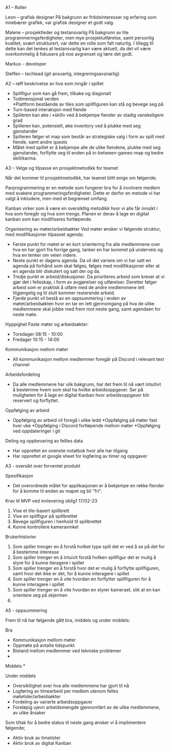 A1 – Roller

Leon – grafisk designer
På bakgrunn av fritidsinteresser og erfaring som innebærer grafikk, var grafisk designer et godt valg. 

Malene – prosjektleder og testansvarlig
På bakgrunn av lite programmeringsferdigheter, men mye prosjektutførelse, samt personlig kvalitet; svært strukturert, var dette en rolle som falt naturlig. I tillegg til dette kan det tenkes at testansvarlig kan være aktuelt, da det vil være overkommelig å fokusere på noe avgrenset og lære det godt. 

Markus - developer

Steffen – techlead (git ansvarlig, integreringsavsnarlig)


A2 – røff beskrivelse av hva som inngår i spillet

* Spillfigur som kan gå frem, tilbake og diagonalt  
* Todimensjonal verden  
	*Plattform bestående av tiles som spillfiguren kan stå og bevege seg på   
* Turn-based interaksjon med fiende  
* Spilleren kan øke i «skill» ved å bekjempe fiender av stadig vanskeligere grad  
* Spilleren kan, potensielt, øke inventory ved å plukke med seg gjenstander  
* Spilleren følger et map som består av strategiske valg i form av spill med fiende, samt andre quests  
* Målet med spillet er å bekjempe alle de ulike fiendene, plukke med seg gjenstander, forflytte seg til enden på   in-between-games-map og bedre skill/karma.  

A3 – Velge og tilpasse en prosjektmetodikk for teamet  

Når det kommer til prosjektmetodikk, har teamet blitt enige om følgende;  

Parprogrammering er en metode som fungerer bra for å involvere medlem med svakere programmeringsferdigheter. Dette er derfor en metode vi har valgt å inkludere, men med et begrenset omfang.

Kanban virker som å være en oversiktlig metodikk hvor vi alle får innsikt i hva som foregår og hva som trengs. Planen er derav å lage en digital kanban som kan modifiseres fortløpende.

Organisering av møter/arbeidsøkter
Ved møter ønsker vi følgende struktur, med modifikasjoner tilpasset agenda;
* Første punkt for møtet er en kort orientering fra alle medlemmene over hva en har gjort fra forrige gang, tanker en har kommet på underveis og hva en tenker om veien videre. 
* Neste punkt er dagens agenda. Da vil det variere om vi har satt en agenda på forhånd som skal følges, følges med modifikasjoner eller at en agenda blir diskutert og satt der og da. 
* Tredje punkt er arbeid/diskusjoner. Da prioriteres arbeid som krever at vi gjør det i felleskap, i form av avgjørelser og utførelser. Deretter følger arbeid som er praktisk å utføre med de andre medlemmene lett tilgjengelig og til slutt kommer resterende arbeid.
* Fjerde punkt vil bestå av en oppsummering i enden av møtet/arbeidsøkten hvor en tar en lett gjennomgang på hva de ulike medlemmene skal jobbe med frem mot neste gang, samt agendaen for neste møte.

Hyppighet
Faste møter og arbeidsøkter:
* Torsdager 08:15 - 10:00
* Fredager 10:15 - 14:00

Kommunikasjon mellom møter
* All kommunikasjon mellom medlemmer foregår på Discord i relevant text channel

Arbeidsfordeling
* Da alle medlemmene har ulik bakgrunn, har det frem til nå vært intuitivt å bestemme hvem som skal ha hvilke arbeidsoppgaver. Ser på muligheten for å lage en digital Kanban hvor arbeidsoppgaver blir reservert og forflyttet.

Oppfølging av arbeid
* Oppfølging av arbeid vil foregå i ulike ledd
	*Oppfølging på møter fast hver uke
	*Oppfølging i Discord fortløpende mellom møter
	*Oppfølging ved oppdateringer i git

Deling og oppbevaring av fellles data
* Har opprettet en onenote notatbok hvor alle har tilgang
* Har opprettet et google sheet for logføring av timer og oppgaver

A3 - oversikt over forventet produkt 

Spesifikasjon
* Det overordnede målet for applikasjonen er å bekjempe en rekke fiender for å komme til enden av mapet og bli "fri".

Krav til MVP ved innlevering oblig1 17/02-23
1. Vise et tile-basert spillbrett
2. Vise en spillfigur på spillbrettet
3. Bevege spillfiguren i henhold til spillbrettet
4. Kunne kontrollere kameravinkel

Brukerhistorier
1. Som spiller trenger en å forstå hvilket type spill det er ved å se på det for å bestemme interesse
2. Som spiller trenger en å intuivit forstå hvilken spillfigur det er mulig å styre for å kunne iteragere i spillet
3. Som spiller trenger en å forstå hvor det er mulig å forflytte spillfiguren, samt hvor det ikke er det, for å kunne interagere i spillet
4. Som spiller trenger en å vite hvordan en forflytter spillfiguren for å kunne interagere i spillet
5. Som spiller trenger en å vite hvordan en styrer kameraet, slik at en kan orientere seg på skjermen
6. 


A5 - oppsummering

Frem til nå har følgende gått bra, middels og under middels:

Bra
* Kommunikasjon mellom møter
* Oppmøte på avtalte tidspunkt
* Bistand mellom medlemmer ved tekniske problemer
* 

Middels
* 

Under middels
* Oversiktlighet over hva alle medlemmene har gjort til nå
* Logføring av timearbeid per medlem utenom felles møtetider/arbeidsøkter
* Fordeling av varierte arbeidsoppgaver
* Foreløpig ujevn arbeidsmengde gjennomført av de ulike medlemmene, av ulike årsaker 

Som tiltak for å bedre status til neste gang ønsker vi å implimentere følgende;
* Aktiv bruk av timelister
* Aktiv bruk av digital Kanban 




